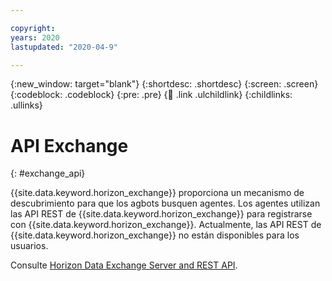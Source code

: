 ```yaml
---

copyright:
years: 2020
lastupdated: "2020-04-9"

---
```


{:new_window: target="blank"}
{:shortdesc: .shortdesc}
{:screen: .screen}
{:codeblock: .codeblock}
{:pre: .pre}
{:child: .link .ulchildlink}
{:childlinks: .ullinks}

# API Exchange
{: #exchange_api}

{{site.data.keyword.horizon_exchange}} proporciona un mecanismo de descubrimiento para que los agbots busquen agentes. Los agentes utilizan las API REST de {{site.data.keyword.horizon_exchange}} para registrarse con {{site.data.keyword.horizon_exchange}}. Actualmente, las API REST de {{site.data.keyword.horizon_exchange}} no están disponibles para los usuarios.

Consulte [Horizon Data Exchange Server and REST API](https://github.com/open-horizon/exchange-api).
